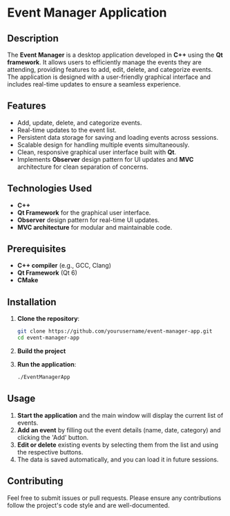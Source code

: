 
# Event Manager Application

## Description
The **Event Manager** is a desktop application developed in **C++** using the **Qt framework**. It allows users to efficiently manage the events they are attending, providing features to add, edit, delete, and categorize events. The application is designed with a user-friendly graphical interface and includes real-time updates to ensure a seamless experience.

## Features
- Add, update, delete, and categorize events.
- Real-time updates to the event list.
- Persistent data storage for saving and loading events across sessions.
- Scalable design for handling multiple events simultaneously.
- Clean, responsive graphical user interface built with **Qt**.
- Implements **Observer** design pattern for UI updates and **MVC** architecture for clean separation of concerns.


## Technologies Used
- **C++**
- **Qt Framework** for the graphical user interface.
- **Observer** design pattern for real-time UI updates.
- **MVC architecture** for modular and maintainable code.

## Prerequisites
- **C++ compiler** (e.g., GCC, Clang)
- **Qt Framework** (Qt 6)
- **CMake**

## Installation
1. **Clone the repository**:
   ```bash
   git clone https://github.com/yourusername/event-manager-app.git
   cd event-manager-app
   ```

2. **Build the project**
 

3. **Run the application**:
   ```bash
   ./EventManagerApp
   ```

## Usage
1. **Start the application** and the main window will display the current list of events.
2. **Add an event** by filling out the event details (name, date, category) and clicking the 'Add' button.
3. **Edit or delete** existing events by selecting them from the list and using the respective buttons.
4. The data is saved automatically, and you can load it in future sessions.


## Contributing
Feel free to submit issues or pull requests. Please ensure any contributions follow the project's code style and are well-documented.
